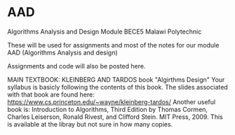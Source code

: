 # AAD
Algorithms Analysis and Design Module BECE5 Malawi Polytechnic

These will be used for assignments and most of the notes for our module AAD (Algorithms Analysis and design)

Assignments and code will also be posted here.

MAIN TEXTBOOK:  KLEINBERG AND TARDOS book "Algirthms Design"
Your syllabus is basicly following the contents of this book. 
The slides associated with that book are found here:  https://www.cs.princeton.edu/~wayne/kleinberg-tardos/
Another useful book is: Introduction to Algorithms, Third Edition by Thomas Cormen, Charles Leiserson, Ronald Rivest, and Clifford Stein. MIT Press, 2009. This is available at the libray but not sure in how many copies.





